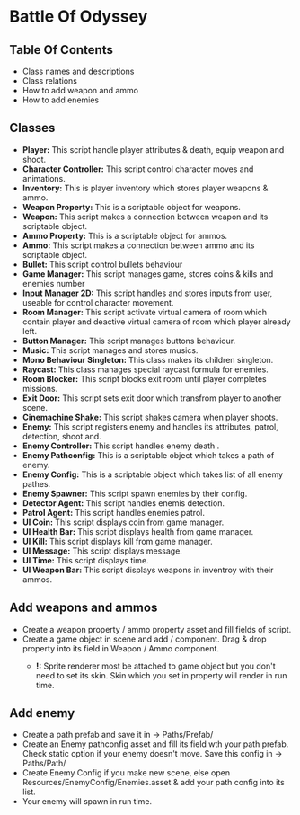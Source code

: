 # Battle Of Odyssey

## Table Of Contents
- Class names and descriptions
- Class relations
- How to add weapon and ammo
- How to add enemies

## Classes

- **Player:** This script handle player attributes & death, equip weapon and shoot.
- **Character Controller:** This script control character moves and animations.
- **Inventory:** This is player inventory which stores player weapons & ammo.
- **Weapon Property:** This is a scriptable object for weapons.
- **Weapon:** This script makes a connection between weapon and its scriptable object.
- **Ammo Property:** This is a scriptable object for ammos.
- **Ammo:** This script makes a connection between ammo and its scriptable object.
- **Bullet:** This script control bullets behaviour
- **Game Manager:** This script manages game, stores coins & kills and enemies number
- **Input Manager 2D:** This script handles and stores inputs from user, useable for control character movement.
- **Room Manager:** This script activate virtual camera of room which contain player and deactive virtual camera of room which player already left.
- **Button Manager:** This script manages buttons behaviour.
- **Music:** This script manages and stores musics.
- **Mono Behaviour Singleton:** This class makes its children singleton.
- **Raycast:** This class manages special raycast formula for enemies.
- **Room Blocker:** This script blocks exit room until player completes missions.
- **Exit Door:** This script sets exit door which transfrom player to another scene.
- **Cinemachine Shake:** This script shakes camera when player shoots.
- **Enemy:** This script registers enemy and handles its attributes, patrol, detection, shoot and.
- **Enemy Controller:** This script handles enemy death .
- **Enemy Pathconfig:** This is a scriptable object which takes a path of enemy.
- **Enemy Config:**  This is a scriptable object which takes list of all enemy pathes.
- **Enemy Spawner:** This script spawn enemies by their config.
- **Detector Agent:** This script handles enemis detection.
- **Patrol Agent:** This script handles enemies patrol.
- **UI Coin:** This script displays coin from game manager.
- **UI Health Bar:** This script displays health from game manager.
- **UI Kill:** This script displays kill from game manager.
- **UI Message:** This script displays message.
- **UI Time:** This script displays time.
- **UI Weapon Bar:** This script displays weapons in inventroy with their ammos.

## Add weapons and ammos
- Create a weapon property / ammo property asset and fill fields of script.
- Create a game object in scene and add <Weapon> / <Ammo> component. Drag & drop property into its field in Weapon / Ammo component.
    - **!:** Sprite renderer most be attached to game object but you don't need to set its skin. Skin which you set in property will render in run time.

## Add enemy
- Create a path prefab and save it in -> Paths/Prefab/
- Create an Enemy pathconfig asset and fill its field wth your path prefab. Check static option if your enemy doesn't move. Save this config in -> Paths/Path/
- Create Enemy Config if you make new scene, else open Resources/EnemyConfig/Enemies.asset & add your path config into its list.
- Your enemy will spawn in run time.

